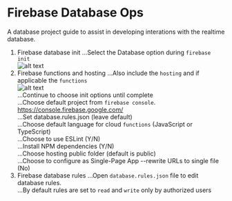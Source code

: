 <h1>Firebase Database Ops</h1>
A database project guide to assist in developing interations with the realtime database.

1. Firebase database init
...Select the Database option during `firebase init`<br>
![alt text](https://github.com/onrul/firebase-collab/raw/master/database/images/Firebase_DB_init.PNG "database init")<br>
2. Firebase functions and hosting
...Also include the `hosting` and if applicable the `functions`<br>
![alt text](https://github.com/onrul/firebase-collab/raw/master/database/images/Firebase_db_functions_hosting.PNG "hosting /functions")<br>
...Continue to choose init options until complete<br>
...Choose default project from `firebase console`. https://console.firebase.google.com/<br>
...Set database.rules.json (leave default)<br>
...Choose default language for cloud `functions` (JavaScript or TypeScript)<br>
...Choose to use ESLint (Y/N)<br>
...Install NPM dependencies (Y/N)<br>
...Choose hosting public folder (default is public)<br>
...Choose to configure as Single-Page App --rewrite URLs to single file (No)
3. Firebase database rules
...Open `database.rules.json` file to edit database rules.<br>
...By default rules are set to `read` and `write` only by authorized users
